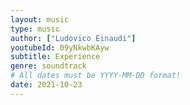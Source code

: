 ```yaml
---
layout: music
type: music
author: ["Ludovico Einaudi"]
youtubeId: 09yNkwbKAyw
subtitle: Experience
genre: soundtrack
# All dates must be YYYY-MM-DD format!
date: 2021-10-23
---
```

